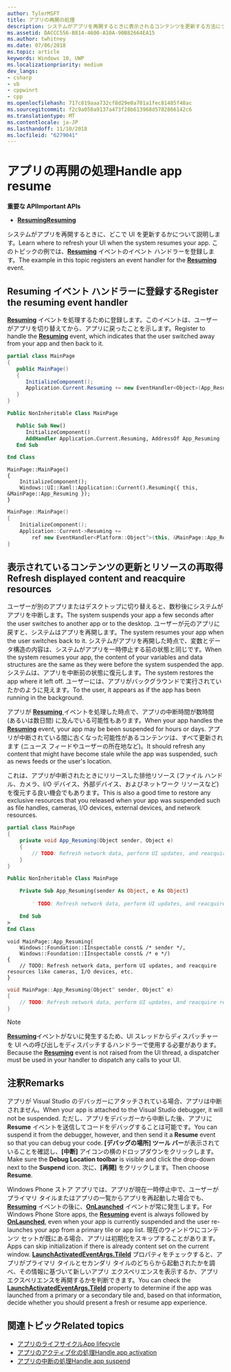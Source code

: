 ```yaml
---
author: TylerMSFT
title: アプリの再開の処理
description: システムがアプリを再開するときに表示されるコンテンツを更新する方法について説明します。
ms.assetid: DACCC556-B814-4600-A10A-90B82664EA15
ms.author: twhitney
ms.date: 07/06/2018
ms.topic: article
keywords: Windows 10, UWP
ms.localizationpriority: medium
dev_langs:
- csharp
- vb
- cppwinrt
- cpp
ms.openlocfilehash: 717c819aaa732cf8d29e0a701a1fec81485f48ac
ms.sourcegitcommit: f2c9a050a9137a473f28b613968d5782866142c6
ms.translationtype: MT
ms.contentlocale: ja-JP
ms.lasthandoff: 11/10/2018
ms.locfileid: "6279041"
---
```

# <a name="handle-app-resume"></a><span data-ttu-id="1e35f-104">アプリの再開の処理</span><span class="sxs-lookup"><span data-stu-id="1e35f-104">Handle app resume</span></span>

**<span data-ttu-id="1e35f-105">重要な API</span><span class="sxs-lookup"><span data-stu-id="1e35f-105">Important APIs</span></span>**

- [**<span data-ttu-id="1e35f-106">Resuming</span><span class="sxs-lookup"><span data-stu-id="1e35f-106">Resuming</span></span>**](https://msdn.microsoft.com/library/windows/apps/br242339)

<span data-ttu-id="1e35f-107">システムがアプリを再開するときに、どこで UI を更新するかについて説明します。</span><span class="sxs-lookup"><span data-stu-id="1e35f-107">Learn where to refresh your UI when the system resumes your app.</span></span> <span data-ttu-id="1e35f-108">このトピックの例では、[**Resuming**](https://msdn.microsoft.com/library/windows/apps/br242339) イベントのイベント ハンドラーを登録します。</span><span class="sxs-lookup"><span data-stu-id="1e35f-108">The example in this topic registers an event handler for the [**Resuming**](https://msdn.microsoft.com/library/windows/apps/br242339) event.</span></span>

## <a name="register-the-resuming-event-handler"></a><span data-ttu-id="1e35f-109">Resuming イベント ハンドラーに登録する</span><span class="sxs-lookup"><span data-stu-id="1e35f-109">Register the resuming event handler</span></span>

<span data-ttu-id="1e35f-110">[**Resuming**](https://msdn.microsoft.com/library/windows/apps/br242339) イベントを処理するために登録します。このイベントは、ユーザーがアプリを切り替えてから、アプリに戻ったことを示します。</span><span class="sxs-lookup"><span data-stu-id="1e35f-110">Register to handle the [**Resuming**](https://msdn.microsoft.com/library/windows/apps/br242339) event, which indicates that the user switched away from your app and then back to it.</span></span>

```csharp
partial class MainPage
{
   public MainPage()
   {
      InitializeComponent();
      Application.Current.Resuming += new EventHandler<Object>(App_Resuming);
   }
}
```

```vb
Public NonInheritable Class MainPage

   Public Sub New()
      InitializeComponent()
      AddHandler Application.Current.Resuming, AddressOf App_Resuming
   End Sub

End Class
```

```cppwinrt
MainPage::MainPage()
{
    InitializeComponent();
    Windows::UI::Xaml::Application::Current().Resuming({ this, &MainPage::App_Resuming });
}
```

```cpp
MainPage::MainPage()
{
    InitializeComponent();
    Application::Current->Resuming +=
        ref new EventHandler<Platform::Object^>(this, &MainPage::App_Resuming);
}
```

## <a name="refresh-displayed-content-and-reacquire-resources"></a><span data-ttu-id="1e35f-111">表示されているコンテンツの更新とリソースの再取得</span><span class="sxs-lookup"><span data-stu-id="1e35f-111">Refresh displayed content and reacquire resources</span></span>

<span data-ttu-id="1e35f-112">ユーザーが別のアプリまたはデスクトップに切り替えると、数秒後にシステムがアプリを中断します。</span><span class="sxs-lookup"><span data-stu-id="1e35f-112">The system suspends your app a few seconds after the user switches to another app or to the desktop.</span></span> <span data-ttu-id="1e35f-113">ユーザーが元のアプリに戻すと、システムはアプリを再開します。</span><span class="sxs-lookup"><span data-stu-id="1e35f-113">The system resumes your app when the user switches back to it.</span></span> <span data-ttu-id="1e35f-114">システムがアプリを再開した時点で、変数とデータ構造の内容は、システムがアプリを一時停止する前の状態と同じです。</span><span class="sxs-lookup"><span data-stu-id="1e35f-114">When the system resumes your app, the content of your variables and data structures are the same as they were before the system suspended the app.</span></span> <span data-ttu-id="1e35f-115">システムは、アプリを中断前の状態に復元します。</span><span class="sxs-lookup"><span data-stu-id="1e35f-115">The system restores the app where it left off.</span></span> <span data-ttu-id="1e35f-116">ユーザーには、アプリがバックグラウンドで実行されていたかのように見えます。</span><span class="sxs-lookup"><span data-stu-id="1e35f-116">To the user, it appears as if the app has been running in the background.</span></span>

<span data-ttu-id="1e35f-117">アプリが [ **Resuming** ](https://msdn.microsoft.com/library/windows/apps/br242339) イベントを処理した時点で、アプリの中断時間が数時間 (あるいは数日間) に及んでいる可能性もあります。</span><span class="sxs-lookup"><span data-stu-id="1e35f-117">When your app handles the [**Resuming**](https://msdn.microsoft.com/library/windows/apps/br242339) event, your app may be been suspended for hours or days.</span></span> <span data-ttu-id="1e35f-118">アプリが中断されている間に古くなった可能性があるコンテンツは、すべて更新されます (ニュース フィードやユーザーの所在地など)。</span><span class="sxs-lookup"><span data-stu-id="1e35f-118">It should refresh any content that might have become stale while the app was suspended, such as news feeds or the user's location.</span></span>

<span data-ttu-id="1e35f-119">これは、アプリが中断されたときにリリースした排他リソース (ファイル ハンドル、カメラ、I/O デバイス、外部デバイス、およびネットワーク リソースなど) を復元する良い機会でもあります。</span><span class="sxs-lookup"><span data-stu-id="1e35f-119">This is also a good time to restore any exclusive resources that you released when your app was suspended such as file handles, cameras, I/O devices, external devices, and network resources.</span></span>

```csharp
partial class MainPage
{
    private void App_Resuming(Object sender, Object e)
    {
        // TODO: Refresh network data, perform UI updates, and reacquire resources like cameras, I/O devices, etc.
    }
}
```

```vb
Public NonInheritable Class MainPage

    Private Sub App_Resuming(sender As Object, e As Object)
 
        ' TODO: Refresh network data, perform UI updates, and reacquire resources like cameras, I/O devices, etc.

    End Sub
>
End Class
```

```cppwinrt
void MainPage::App_Resuming(
    Windows::Foundation::IInspectable const& /* sender */,
    Windows::Foundation::IInspectable const& /* e */)
{
    // TODO: Refresh network data, perform UI updates, and reacquire resources like cameras, I/O devices, etc.
}
```

```cpp
void MainPage::App_Resuming(Object^ sender, Object^ e)
{
    // TODO: Refresh network data, perform UI updates, and reacquire resources like cameras, I/O devices, etc.
}
```

> [!NOTE]
> <span data-ttu-id="1e35f-120">[**Resuming**](https://msdn.microsoft.com/library/windows/apps/br242339)イベントがないに発生するため、UI スレッドからディスパッチャーを UI への呼び出しをディスパッチするハンドラーで使用する必要があります。</span><span class="sxs-lookup"><span data-stu-id="1e35f-120">Because the [**Resuming**](https://msdn.microsoft.com/library/windows/apps/br242339) event is not raised from the UI thread, a dispatcher must be used in your handler to dispatch any calls to your UI.</span></span>

## <a name="remarks"></a><span data-ttu-id="1e35f-121">注釈</span><span class="sxs-lookup"><span data-stu-id="1e35f-121">Remarks</span></span>

<span data-ttu-id="1e35f-122">アプリが Visual Studio のデバッガーにアタッチされている場合、アプリは中断されません。</span><span class="sxs-lookup"><span data-stu-id="1e35f-122">When your app is attached to the Visual Studio debugger, it will not be suspended.</span></span> <span data-ttu-id="1e35f-123">ただし、アプリをデバッガーから中断した後、アプリに **Resume** イベントを送信してコードをデバッグすることは可能です。</span><span class="sxs-lookup"><span data-stu-id="1e35f-123">You can suspend it from the debugger, however, and then send it a **Resume** event so that you can debug your code.</span></span> <span data-ttu-id="1e35f-124">**[デバッグの場所] ツール バー**が表示されていることを確認し、**[中断]** アイコンの横のドロップダウンをクリックします。</span><span class="sxs-lookup"><span data-stu-id="1e35f-124">Make sure the **Debug Location toolbar** is visible and click the drop-down next to the **Suspend** icon.</span></span> <span data-ttu-id="1e35f-125">次に、**[再開]** をクリックします。</span><span class="sxs-lookup"><span data-stu-id="1e35f-125">Then choose **Resume**.</span></span>

<span data-ttu-id="1e35f-126">Windows Phone ストア アプリでは、アプリが現在一時停止中で、ユーザーがプライマリ タイルまたはアプリの一覧からアプリを再起動した場合でも、[**Resuming**](https://msdn.microsoft.com/library/windows/apps/br242339) イベントの後に、[**OnLaunched**](https://msdn.microsoft.com/library/windows/apps/br242335) イベントが常に発生します。</span><span class="sxs-lookup"><span data-stu-id="1e35f-126">For Windows Phone Store apps, the [**Resuming**](https://msdn.microsoft.com/library/windows/apps/br242339) event is always followed by [**OnLaunched**](https://msdn.microsoft.com/library/windows/apps/br242335), even when your app is currently suspended and the user re-launches your app from a primary tile or app list.</span></span> <span data-ttu-id="1e35f-127">現在のウィンドウにコンテンツ セットが既にある場合、アプリは初期化をスキップすることがあります。</span><span class="sxs-lookup"><span data-stu-id="1e35f-127">Apps can skip initialization if there is already content set on the current window.</span></span> <span data-ttu-id="1e35f-128">[**LaunchActivatedEventArgs.TileId**](https://msdn.microsoft.com/library/windows/apps/br224736) プロパティをチェックすると、アプリがプライマリ タイルとセカンダリ タイルのどちらから起動されたかを調べ、その情報に基づいて新しいアプリ エクスペリエンスを表示するか、アプリ エクスペリエンスを再開するかを判断できます。</span><span class="sxs-lookup"><span data-stu-id="1e35f-128">You can check the [**LaunchActivatedEventArgs.TileId**](https://msdn.microsoft.com/library/windows/apps/br224736) property to determine if the app was launched from a primary or a secondary tile and, based on that information, decide whether you should present a fresh or resume app experience.</span></span>

## <a name="related-topics"></a><span data-ttu-id="1e35f-129">関連トピック</span><span class="sxs-lookup"><span data-stu-id="1e35f-129">Related topics</span></span>

* [<span data-ttu-id="1e35f-130">アプリのライフサイクル</span><span class="sxs-lookup"><span data-stu-id="1e35f-130">App lifecycle</span></span>](app-lifecycle.md)
* [<span data-ttu-id="1e35f-131">アプリのアクティブ化の処理</span><span class="sxs-lookup"><span data-stu-id="1e35f-131">Handle app activation</span></span>](activate-an-app.md)
* [<span data-ttu-id="1e35f-132">アプリの中断の処理</span><span class="sxs-lookup"><span data-stu-id="1e35f-132">Handle app suspend</span></span>](suspend-an-app.md)

